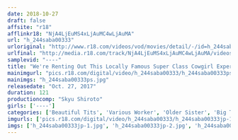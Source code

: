 ```yaml
---
date: 2018-10-27
draft: false
affsite: "r18"
afflinkr18: "NjA4LjEuMS4xLjAuMC4wLjAuMA"
url: "h_244saba00333"
urloriginal: "http://www.r18.com/videos/vod/movies/detail/-/id=h_244saba00333"
urlfinal: "http://media.r18.com/track/NjA4LjEuMS4xLjAuMC4wLjAuMA/videos/vod/movies/detail/-/id=h_244saba00333"
samplevid: "----"
title: "We're Renting Out This Locally Famous Super Class Cowgirl Expert Reverse Pick Up In Fukuoka Special"
mainimgurl: "pics.r18.com/digital/video/h_244saba00333/h_244saba00333ps.jpg"
mainimgs: "h_244saba00333ps.jpg"
releasedate: "Oct. 27, 2017"
duration: 121
productioncomp: "Skyu Shiroto"
girls: ['----']
categories: ['Beautiful Tits', 'Various Worker', 'Older Sister', 'Big Tits', 'Cowgirl', 'Reverse Pick Up', 'Creampie', 'Hi-Def']
imgurls: ['pics.r18.com/digital/video/h_244saba00333/h_244saba00333jp-1.jpg', 'pics.r18.com/digital/video/h_244saba00333/h_244saba00333jp-2.jpg', 'pics.r18.com/digital/video/h_244saba00333/h_244saba00333jp-3.jpg', 'pics.r18.com/digital/video/h_244saba00333/h_244saba00333jp-4.jpg', 'pics.r18.com/digital/video/h_244saba00333/h_244saba00333jp-5.jpg', 'pics.r18.com/digital/video/h_244saba00333/h_244saba00333jp-6.jpg', 'pics.r18.com/digital/video/h_244saba00333/h_244saba00333jp-7.jpg', 'pics.r18.com/digital/video/h_244saba00333/h_244saba00333jp-8.jpg', 'pics.r18.com/digital/video/h_244saba00333/h_244saba00333jp-9.jpg', 'pics.r18.com/digital/video/h_244saba00333/h_244saba00333jp-10.jpg', 'pics.r18.com/digital/video/h_244saba00333/h_244saba00333jp-11.jpg', 'pics.r18.com/digital/video/h_244saba00333/h_244saba00333jp-12.jpg', 'pics.r18.com/digital/video/h_244saba00333/h_244saba00333jp-13.jpg', 'pics.r18.com/digital/video/h_244saba00333/h_244saba00333jp-14.jpg', 'pics.r18.com/digital/video/h_244saba00333/h_244saba00333jp-15.jpg', 'pics.r18.com/digital/video/h_244saba00333/h_244saba00333jp-16.jpg', 'pics.r18.com/digital/video/h_244saba00333/h_244saba00333jp-17.jpg', 'pics.r18.com/digital/video/h_244saba00333/h_244saba00333jp-18.jpg', 'pics.r18.com/digital/video/h_244saba00333/h_244saba00333jp-19.jpg', 'pics.r18.com/digital/video/h_244saba00333/h_244saba00333jp-20.jpg']
imgs: ['h_244saba00333jp-1.jpg', 'h_244saba00333jp-2.jpg', 'h_244saba00333jp-3.jpg', 'h_244saba00333jp-4.jpg', 'h_244saba00333jp-5.jpg', 'h_244saba00333jp-6.jpg', 'h_244saba00333jp-7.jpg', 'h_244saba00333jp-8.jpg', 'h_244saba00333jp-9.jpg', 'h_244saba00333jp-10.jpg', 'h_244saba00333jp-11.jpg', 'h_244saba00333jp-12.jpg', 'h_244saba00333jp-13.jpg', 'h_244saba00333jp-14.jpg', 'h_244saba00333jp-15.jpg', 'h_244saba00333jp-16.jpg', 'h_244saba00333jp-17.jpg', 'h_244saba00333jp-18.jpg', 'h_244saba00333jp-19.jpg', 'h_244saba00333jp-20.jpg']
---
```


